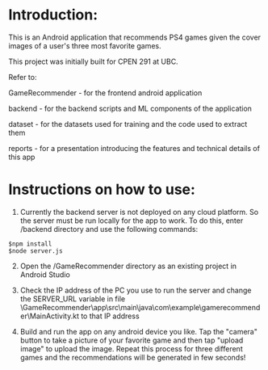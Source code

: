 # Introduction:
This is an Android application that recommends PS4 games given the cover images of a user's three most favorite games.

This project was initially built for CPEN 291 at UBC.

Refer to:

GameRecommender - for the frontend android application

backend - for the backend scripts and ML components of the application

dataset - for the datasets used for training and the code used to extract them

reports - for a presentation introducing the features and technical details of this app


# Instructions on how to use:
1. Currently the backend server is not deployed on any cloud platform. So the server must be run locally for the app to work. To do this, enter /backend directory and use the following commands:
```
$npm install
$node server.js
```
2. Open the /GameRecommender directory as an existing project in Android Studio

3. Check the IP address of the PC you use to run the server and change the SERVER_URL variable in file \GameRecommender\app\src\main\java\com\example\gamerecommender\MainActivity.kt to that IP address

4. Build and run the app on any android device you like. Tap the "camera" button to take a picture of your favorite game and then tap "upload image" to upload the image. Repeat this process for three different games and the recommendations will be generated in few seconds!
